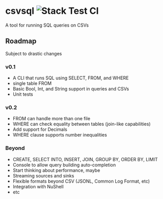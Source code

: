 # csvsql ![Stack Test CI](https://github.com/amcknight/csvsql/workflows/Stack%20Test%20CI/badge.svg)
A tool for running SQL queries on CSVs

## Roadmap
Subject to drastic changes
### v0.1
* A CLI that runs SQL using SELECT, FROM, and WHERE
* single table FROM
* Basic Bool, Int, and String support in queries and CSVs
* Unit tests
### v0.2
* FROM can handle more than one file
* WHERE can check equality between tables (join-like capabilities)
* Add support for Decimals
* WHERE clause supports number inequalities
### Beyond
* CREATE, SELECT INTO, INSERT, JOIN, GROUP BY, ORDER BY, LIMIT
* Console to allow query building auto-completion
* Start thinking about performance, maybe
* Streaming sources and sinks
* Flexible formats beyond CSV (JSONL, Common Log Format, etc)
* Integration with NuShell
* etc
